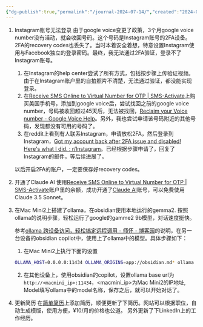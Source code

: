 ```yaml
---
{"dg-publish":true,"permalink":"/journal-2024-07-14/","created":"2024-07-14T17:31:47.064+08:00","updated":"2024-07-14T22:58:44.829+08:00"}
---
```



1. Instagram账号无法登录
	由于google voice变更了政策，3个月google voice number没有活动，就会收回号码。这个号码是Instagram账号的2FA设备。2FA的recovery codes也丢失了。当时本着安全着想，特意设置Instagram使用与Facebook独立的登录密码。最终，我无法通过2FA验证，登录不了Instagram账号。
	
	1. 在Instagram的help center尝试了所有方式，包括按步骤上传验证视频。由于在Instagram账户里的自拍照片不清楚，无法通过验证，都没能实现登录。
	2. 在[Receive SMS Online to Virtual Number for OTP | SMS-Activate](https://sms-activate.io/en)上购买美国手机号，添加到google voice后，尝试找回之前的google voice number，号码被收回超过45天后，无法被找回，[Reclaim your Voice number - Google Voice Help](https://support.google.com/voice/answer/159519?hl=en&sjid=3824358846613762055-AP#zippy=%2Cyour-linked-number-was-claimed%2Cyour-google-voice-number-was-reclaimed)。另外，我也尝试申请该号码附近的其他号码，发现都没有可用的号码了。
	3. 在reddit上看到有人联系Instagram，申请放松2FA，然后登录到Instagram，[Got my account back after 2FA issue and disabled! Here's what I did. : r/Instagram](https://www.reddit.com/r/Instagram/comments/opj2dv/got_my_account_back_after_2fa_issue_and_disabled/?utm_medium=android_app&utm_source=share)。已经根据步骤申请了，回复了Instagram的邮件，等后续进展了。
	
	以后开启2FA的账户，一定要保存好recovery codes。
	
2. 开通了Claude AI
	使用[Receive SMS Online to Virtual Number for OTP | SMS-Activate](https://sms-activate.io/en)账户里的余额，成功开通了[Claude AI](https://claude.ai)账号，可以免费使用Claude 3.5 Sonnet。
	
3. 在Mac Mini2上搭建了ollama，在obsidian使用本地运行的gemma2.
	按照ollama的说明步骤，轻松运行了google的gamme2 9b模型，对话速度挺快。
	
	参考[ollama 跨设备访问，轻松搞定远程调用 - 师怀 - 博客园](https://www.cnblogs.com/shucode/p/18235181)的说明，在另一台设备的obsidian copilot中，使用上了ollama中的模型。具体步骤如下：
	1. 在Mac Mini2上执行下面的设置
	```sh
	OLLAMA_HOST=0.0.0.0:11434 OLLAMA_ORIGINS=app://obsidian.md* ollama serve
	```
	2. 在其他设备上，使用obsidian的copilot，设置ollama base url为`http://<macmini_ip>:11434`，<macmini_ip>为Mac Mini2的IP地址, Model填写ollama中的model名称，保存之后，就可以开始对话了。
	
4. 更新简历
	在[简单简历](https://easycv.cn/)上添加简历，顺便更新了下简历。网站可以根据职位，自动生成模版，使用方便，¥10/月的价格也公道。
	另外更新了下LinkedIn上的工作经历。